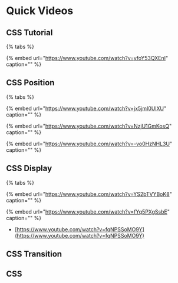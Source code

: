 # Quick Videos

## CSS Tutorial

{% tabs %}



{% embed url="https://www.youtube.com/watch?v=yfoY53QXEnI" caption="" %}



## CSS Position

{% tabs %}



{% embed url="https://www.youtube.com/watch?v=jx5jmI0UlXU" caption="" %}



{% embed url="https://www.youtube.com/watch?v=NzjU1GmKosQ" caption="" %}



{% embed url="https://www.youtube.com/watch?v=-vo0HzNHL3U" caption="" %}

## CSS Display

{% tabs %}



{% embed url="https://www.youtube.com/watch?v=YS2bTVYBoK8" caption="" %}

{% embed url="https://www.youtube.com/watch?v=fYq5PXgSsbE" caption="" %}

* [https://www.youtube.com/watch?v=fqNPSSoMO9Y](https://www.youtube.com/watch?v=fqNPSSoMO9Y)

## CSS Transition

## CSS

